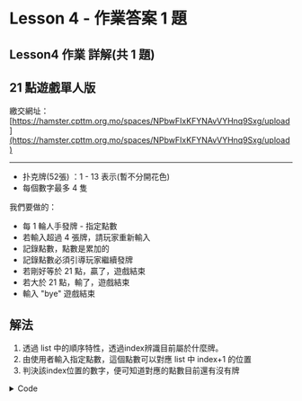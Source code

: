 # Lesson 4 - 作業答案 1 題

## Lesson4 作業 詳解(共 1 題)

## 21 點遊戲單人版

繳交網址：[https://hamster.cpttm.org.mo/spaces/NPbwFIxKFYNAvVYHnq9Sxg/upload](https://hamster.cpttm.org.mo/spaces/NPbwFIxKFYNAvVYHnq9Sxg/upload)

***

* 扑克牌(52張) ：1 - 13 表示(暫不分開花色)
* 每個數字最多 4 隻

我們要做的：

* 每 1 輪人手發牌 - 指定點數
* 若輸入超過 4 張牌，請玩家重新輸入
* 記錄點數，點數是累加的
* 記錄點數必須引導玩家繼續發牌
* 若剛好等於 21 點，贏了，遊戲結束
* 若大於 21 點，輸了，遊戲結束
* 輸入 "bye" 遊戲結束

## 解法

1. 透過 list 中的順序特性，透過index辨識目前屬於什麼牌。
2. 由使用者輸入指定點數，這個點數可以對應 list 中 index+1 的位置
3. 判決該index位置的數字，便可知道對應的點數目前還有沒有牌

<details>

<summary>Code</summary>

```python
# 1.  定義變數 #
# 1.1 以list生成牌組，其中包含1-13點數的牌，每種牌4張
# 1.2 定義一個空的list用來記錄玩家的手牌
# 1.3 定義一個變數用來記錄玩家的總點數

# 2. 迴圈開始遊戲 #
# 2.1 使用者輸入1-13的數字來取牌
# 2.2 若輸入"bye"，則結束遊戲
# 2.3 檢查輸入是否在1-13之間，若不在則提示錯誤並重新輸入
# 2.4 若輸入正確，則檢查牌組中是否還有該點數的牌(index+1)，若沒有則提示並重新輸入
# 2.5 若有，則從牌組中扣除一張該點數的牌，並將該點數加入玩家的手牌和總點數
# 2.6 將該點數加入記錄玩家的手牌、以及累加總點數

# 3. 判斷遊戲結束條件 #
# 3.1 若總點數等於21，則顯示贏得遊戲的訊息並結束遊戲
# 3.2 若總點數大於21，則顯示爆炸的訊息並結束遊戲
# 3.3 若總點數小於21，則繼續遊戲


# 1. 定義變數
# 1.1 以list生成牌組，其中包含1-13點數的牌，每種牌4張
card_list = [4, 4, 4, 4, 4, 4, 4, 4, 4, 4, 4, 4, 4, 4]
# 1.2 定義一個空的list用來記錄玩家的手牌
user_input_list = []
# 1.3 定義一個變數用來記錄玩家的總點數
sum = 0

# 2. 迴圈開始遊戲 
while(True):
    print(f"目前已取牌{card_list}") # 顯示目前牌組
    print("##############################################")
    
    # 2.1 使用者輸入1-13的數字來取牌
    temp = input("請輸入1-13：") # 使用者輸入1-13的數字來取牌，或輸入bye結束遊戲
    
    # 2.2 若輸入"bye"，則結束遊戲
    if(temp == "bye"): # 若輸入bye，則結束遊戲     
        print(f"遊戲結束! 目前手牌：{user_input}，點數為：{sum}")
        break
    
    user_input = int(temp) # 若不是輸入bye，將輸入轉換為整數

    # 2.3 檢查輸入是否在1-13之間，若不在則提示錯誤並重新輸入
    if(user_input < 1 or user_input > 13):
        print("輸入錯誤! 請重新輸入")
        continue
    
    # 2.4 若輸入正確，則檢查牌組中是否還有該點數的牌(index-1)
    if(card_list[user_input-1] == 0):
        print(f"已經沒有 {user_input} 了，再重新選擇！")
        continue # 若沒有則提示並重新輸入
    
    else:
        # 2.5 若有，則從牌組中扣除一張該點數的牌
        card_list[user_input-1] = card_list[user_input-1] - 1

    # 2.6 將該點數加入記錄玩家的手牌、以及累加總點數
    user_input_list.append(user_input)
    sum = sum + user_input
    print(f"目前已輸入{user_input_list}, 目前的點數：{sum}")
    

    # 3. 判斷遊戲結束條件
    # 3.1 若總點數等於21，則顯示贏得遊戲的訊息並結束遊戲
    if(sum == 21):
        print("恭喜你贏得遊戲!")
        break

    # 3.2 若總點數大於21，則顯示爆炸的訊息並結束遊戲
    elif(sum > 21):
        print("爆炸了，")
        break
```

</details>
